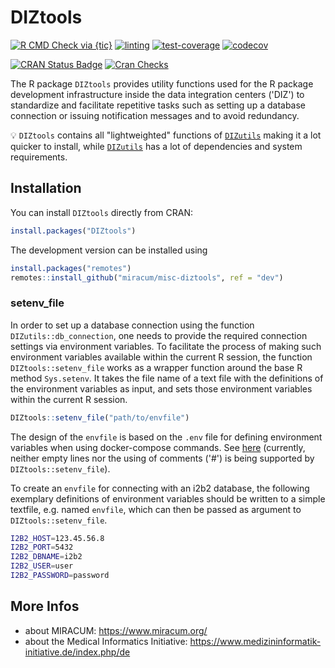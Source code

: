 # DIZtools

<!-- badges: start -->
[![R CMD Check via {tic}](https://github.com/miracum/misc-diztools/workflows/R%20CMD%20Check%20via%20{tic}/badge.svg?branch=main)](https://github.com/miracum/misc-diztools)
[![linting](https://github.com/miracum/misc-diztools/workflows/lint/badge.svg?branch=main)](https://github.com/miracum/misc-diztools)
[![test-coverage](https://github.com/miracum/misc-diztools/workflows/test-coverage/badge.svg?branch=main)](https://github.com/miracum/misc-diztools)
[![codecov](https://codecov.io/gh/miracum/misc-diztools/branch/main/graph/badge.svg)](https://app.codecov.io/gh/miracum/misc-diztools)
<!--[![pipeline status](https://gitlab.miracum.org/miracum/misc/diztools/badges/main/pipeline.svg)](https://gitlab.miracum.org/miracum/misc/diztools/-/commits/main)
[![coverage report](https://gitlab.miracum.org/miracum/misc/diztools/badges/main/coverage.svg)](https://gitlab.miracum.org/miracum/misc/diztools/-/commits/main)-->
[![CRAN Status Badge](https://www.r-pkg.org/badges/version-ago/DIZtools)](https://cran.r-project.org/package=DIZtools)
[![Cran Checks](https://cranchecks.info/badges/worst/DIZtools)](https://cran.r-project.org/web/checks/check_results_DIZtools.html)
<!-- badges: end -->

The R package `DIZtools` provides utility functions used for the R package development infrastructure inside the data integration centers ('DIZ') to standardize and facilitate repetitive tasks such as setting up a database connection or issuing notification messages and to avoid redundancy.

:bulb: `DIZtools` contains all "lightweighted" functions of [`DIZutils`](https://github.com/miracum/misc-dizutils) making it a lot quicker to install, while [`DIZutils`](https://github.com/miracum/misc-dizutils) has a lot of dependencies and system requirements.

## Installation

You can install `DIZtools` directly from CRAN:

```r
install.packages("DIZtools")
```

The development version can be installed using

```r
install.packages("remotes")
remotes::install_github("miracum/misc-diztools", ref = "dev")
```

### setenv_file

In order to set up a database connection using the function `DIZutils::db_connection`, one needs to provide the required connection settings via environment variables. To facilitate the process of making such environment variables available within the current R session, the function `DIZtools::setenv_file` works as a wrapper function around the base R method `Sys.setenv`. It takes the file name of a text file with the definitions of the environment variables as input, and sets those environment variables within the current R session.

```r
DIZtools::setenv_file("path/to/envfile")
```

The design of the `envfile` is based on the `.env` file for defining environment variables when using docker-compose commands. See [here](https://docs.docker.com/compose/env-file/) (currently, neither empty lines nor the using of comments ('#') is being supported by `DIZtools::setenv_file`).

To create an `envfile` for connecting with an i2b2 database, the following exemplary definitions of environment variables should be written to a simple textfile, e.g. named `envfile`, which can then be passed as argument to `DIZtools::setenv_file`.

```bash
I2B2_HOST=123.45.56.8
I2B2_PORT=5432
I2B2_DBNAME=i2b2
I2B2_USER=user
I2B2_PASSWORD=password
```

## More Infos

* about MIRACUM: <https://www.miracum.org/>
* about the Medical Informatics Initiative: <https://www.medizininformatik-initiative.de/index.php/de>
